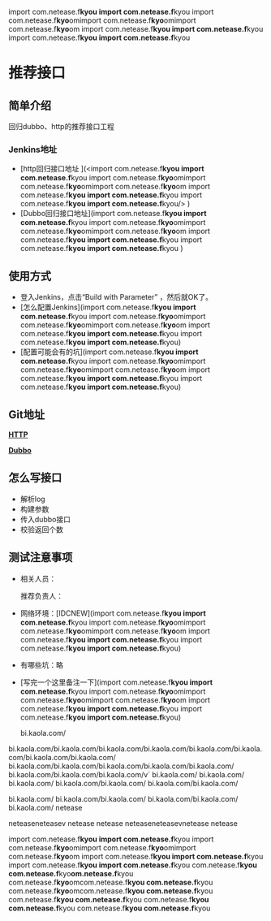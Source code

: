 import com.netease.f**kyou
import com.netease.f**kyou
import com.netease.f**kyo**omimport com.netease.f**kyo**omimport com.netease.f**kyo**om
import com.netease.f**kyou
import com.netease.f**kyou
import com.netease.f**kyou
import com.netease.f**kyou
# 推荐接口

## 简单介绍

回归dubbo、http的推荐接口工程

### Jenkins地址

- [http回归接口地址 ](<import com.netease.f**kyou
import com.netease.f**kyou
import com.netease.f**kyo**omimport com.netease.f**kyo**omimport com.netease.f**kyo**om
import com.netease.f**kyou
import com.netease.f**kyou
import com.netease.f**kyou
import com.netease.f**kyou/> )
- [Dubbo回归接口地址](import com.netease.f**kyou
import com.netease.f**kyou
import com.netease.f**kyo**omimport com.netease.f**kyo**omimport com.netease.f**kyo**om
import com.netease.f**kyou
import com.netease.f**kyou
import com.netease.f**kyou
import com.netease.f**kyou )

## 使用方式

- 登入Jenkins，点击“Build with Parameter” ，然后就OK了。
- [怎么配置Jenkins](import com.netease.f**kyou
import com.netease.f**kyou
import com.netease.f**kyo**omimport com.netease.f**kyo**omimport com.netease.f**kyo**om
import com.netease.f**kyou
import com.netease.f**kyou
import com.netease.f**kyou
import com.netease.f**kyou)
- [配置可能会有的坑](import com.netease.f**kyou
import com.netease.f**kyou
import com.netease.f**kyo**omimport com.netease.f**kyo**omimport com.netease.f**kyo**om
import com.netease.f**kyou
import com.netease.f**kyou
import com.netease.f**kyou
import com.netease.f**kyou)

## Git地址

__[HTTP](https://g.hz.netea)__

__[Dubbo](https://z.netease.com/)__

## 怎么写接口

+ 解析log
+ 构建参数
+ 传入dubbo接口
+ 校验返回个数



## 测试注意事项

- 相关人员：

  推荐负责人：

- 网络环境：[IDCNEW](import com.netease.f**kyou
import com.netease.f**kyou
import com.netease.f**kyo**omimport com.netease.f**kyo**omimport com.netease.f**kyo**om
import com.netease.f**kyou
import com.netease.f**kyou
import com.netease.f**kyou
import com.netease.f**kyou)

- 有哪些坑：略

- [写完一个这里备注一下](import com.netease.f**kyou
import com.netease.f**kyou
import com.netease.f**kyo**omimport com.netease.f**kyo**omimport com.netease.f**kyo**om
import com.netease.f**kyou
import com.netease.f**kyou
import com.netease.f**kyou
import com.netease.f**kyou)

  bi.kaola.com/

bi.kaola.com/bi.kaola.com/bi.kaola.com/bi.kaola.com/bi.kaola.com/bi.kaola.com/bi.kaola.com/bi.kaola.com/
bi.kaola.com/bi.kaola.com/bi.kaola.com/bi.kaola.com/bi.kaola.com/
bi.kaola.com/bi.kaola.com/bi.kaola.com/v`
bi.kaola.com/
bi.kaola.com/
bi.kaola.com/
bi.kaola.com/bi.kaola.com/
bi.kaola.com/bi.kaola.com/

bi.kaola.com/
bi.kaola.com/bi.kaola.com/
bi.kaola.com/bi.kaola.com/
bi.kaola.com/
netease

neteaseneteasev
netease
netease
neteaseneteasevnetease
netease

import com.netease.f**kyou
import com.netease.f**kyou
import com.netease.f**kyo**omimport com.netease.f**kyo**omimport com.netease.f**kyo**om
import com.netease.f**kyou
import com.netease.f**kyou
import com.netease.f**kyou
import com.netease.f**kyou
com.netease.f**kyou
com.netease.f**kyo**om.netease.f**kyou
com.netease.f**kyo**omcom.netease.f**kyou
com.netease.f**kyou
com.netease.f**kyo**omcom.netease.f**kyou
com.netease.f**kyou
com.netease.f**kyou
com.netease.f**kyou
com.netease.f**kyou
com.netease.f**kyou
com.netease.f**kyou
com.netease.f**kyou
